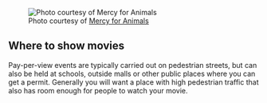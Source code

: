 <figure class="align-left">
  <img src="guide-payperview-2.jpg" alt="Photo courtesy of Mercy for Animals"/>
  <figcaption>Photo courtesy of <a target="_blank" href="http://www.mercyforanimals.org">Mercy for Animals</a></figcaption>
</figure>

## Where to show movies

Pay-per-view events are typically carried out on pedestrian streets, but can
also be held at schools, outside malls or other public places where you can get
a permit. Generally you will want a place with high pedestrian traffic that also
has room enough for people to watch your movie.
